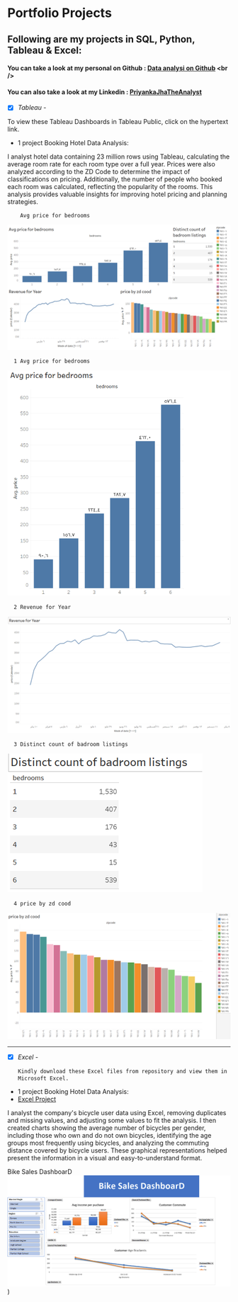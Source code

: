 # Portfolio Projects
## Following are my projects in SQL, Python, Tableau & Excel: <br />
#### You can take a look at my personal on Github : [Data analysi on Github]([www.priyankajha24.wixsite.com/aboutme](https://github.com/raidaljabri/Data-Analysis.git)) <br />

#### You can also take a look at my Linkedin : [PriyankaJhaTheAnalyst](h) <br />

- [x] *Tableau* - 

To view these Tableau Dashboards in Tableau Public, click on the hypertext link.

 - 1 project Booking Hotel Data Analysis:
   
I analyst hotel data containing 23 million rows using Tableau, calculating the average room rate for each room type over a full year. Prices were also analyzed according to the ZD Code to determine the impact of classifications on pricing. Additionally, the number of people who booked each room was calculated, reflecting the popularity of the rooms. This analysis provides valuable insights for improving hotel pricing and planning strategies.

        Avg price for bedrooms
![Booking Hotel](https://github.com/raidaljabri/Data-Analysis/blob/d035f993835951e289e862b91d0268fa2e0a1c91/photo/tableau/booking%20hoel.png?raw=true)
      
      1 Avg price for bedrooms
![Avg price for bedrooms](https://github.com/raidaljabri/Data-Analysis/blob/27117e8ac221ace2b81f7a43a01fc32610f18ea9/photo/tableau/Avg%20price%20for%20bedrooms.png?raw=true)

      2 Revenue for Year
  ![Revenue for Year](https://github.com/raidaljabri/Data-Analysis/blob/d035f993835951e289e862b91d0268fa2e0a1c91/photo/tableau/Revenue%20for%20Year.png?raw=true)


      3 Distinct count of badroom listings
  ![Distinct count of bedroom listings](https://github.com/raidaljabri/Data-Analysis/blob/d035f993835951e289e862b91d0268fa2e0a1c91/photo/tableau/Distinct%20count%20of%20badroom%20listings.png?raw=true)


   
      4 price by zd cood
  ![Price by zd code](https://github.com/raidaljabri/Data-Analysis/blob/d035f993835951e289e862b91d0268fa2e0a1c91/photo/tableau/price%20by%20zd%20cood.png?raw=true)

     
---------------------------------------------------------------------------------------------------------------------------------------------------------------------------------------------------------------------

- [x] *Excel* -

      Kindly download these Excel files from repository and view them in Microsoft Excel.

 - 1 project Booking Hotel Data Analysis:
 - [Excel Project](https://github.com/raidaljabri/Data-Analysis/blob/a63cbecac858205601ce194da666cd0a9c6a2a2c/Excel%20Project%20.xlsx)
   
I analyst the company's bicycle user data using Excel, removing duplicates and missing values, and adjusting some values ​​to fit the analysis. I then created charts showing the average number of bicycles per gender, including those who own and do not own bicycles, identifying the age groups most frequently using bicycles, and analyzing the commuting distance covered by bicycle users. These graphical representations helped present the information in a visual and easy-to-understand format.

 Bike Sales DashboarD
![Bike Sales DashboarD](https://github.com/raidaljabri/Data-Analysis/blob/77a9963586aad7e4638c150db02c6be149a9ce8c/photo/Excel/Bike%20Sales%20Dashboard.png))
